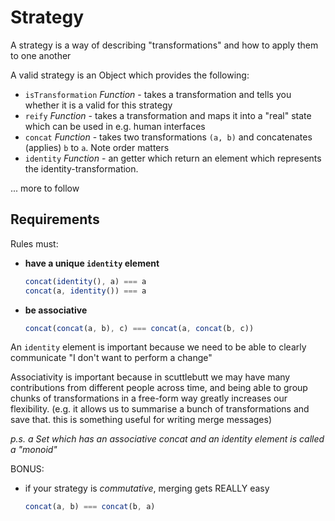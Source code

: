 #  Strategy

A strategy is a way of describing "transformations" and how to apply them to one another

A valid strategy is an Object which provides the following:
- `isTransformation` *Function* - takes a transformation and tells you whether it is a valid for this strategy
- `reify` *Function* - takes a transformation and maps it into a "real" state which can be used in e.g. human interfaces
- `concat` *Function* - takes two transformations `(a, b)` and concatenates (applies) `b` to `a`. Note order matters
- `identity` *Function* - an getter which return an element which represents the identity-transformation. 


... more to follow


## Requirements

Rules must:
- **have a unique `identity` element**
  ```js
  concat(identity(), a) === a
  concat(a, identity()) === a
  ```
- **be associative** 
  ```js
  concat(concat(a, b), c) === concat(a, concat(b, c))
  ```

An `identity` element is important because we need to be able to clearly communicate "I don't want to perform a change"

Associativity is important because in scuttlebutt we may have many contributions from different people across time, and being able to group chunks of transformations in a free-form way greatly increases our flexibility.
(e.g. it allows us to summarise a bunch of transformations and save that. this is something useful for writing merge messages)

_p.s. a Set which has an associative concat and an identity element is called a "monoid"_

BONUS:
- if your strategy is _commutative_, merging gets REALLY easy
  ```js
  concat(a, b) === concat(b, a)
  ```
